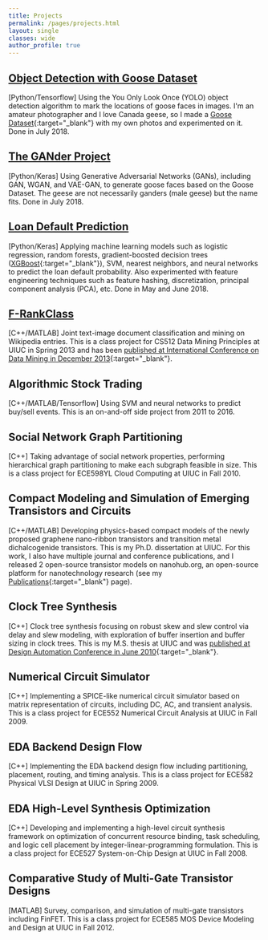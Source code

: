 ```yaml
---
title: Projects
permalink: /pages/projects.html
layout: single
classes: wide
author_profile: true
---
```


## [Object Detection with Goose Dataset](/projects/goose-detection.html)
[Python/Tensorflow]
Using the You Only Look Once (YOLO) object detection algorithm to mark the locations of goose faces in images. I'm an amateur photographer and I love Canada geese, so I made a [Goose Dataset](https://github.com/steggie3/goose-dataset){:target="_blank"} with my own photos and experimented on it. Done in July 2018.

## [The GANder Project](/projects/gander.html)
[Python/Keras]
Using Generative Adversarial Networks (GANs), including GAN, WGAN, and VAE-GAN, to generate goose faces based on the Goose Dataset. The geese are not necessarily ganders (male geese) but the name fits. Done in July 2018.

## [Loan Default Prediction](/projects/loan-default.html)
[Python/Keras]
Applying machine learning models such as logistic regression, random forests, gradient-boosted decision trees ([XGBoost](https://xgboost.readthedocs.io/en/latest/){:target="_blank"}), SVM, nearest neighbors, and neural networks to predict the loan default probability. Also experimented with feature engineering techniques such as feature hashing, discretization, principal component analysis (PCA), etc. Done in May and June 2018.

## [F-RankClass](/projects/f-rankclass.html)
[C++/MATLAB]
Joint text-image document classification and mining on Wikipedia entries. This is a class project for CS512 Data Mining Principles at UIUC in Spring 2013 and has been [published at International Conference on Data Mining in December 2013](https://ieeexplore.ieee.org/abstract/document/6729588/){:target="_blank"}. 

## Algorithmic Stock Trading
[C++/MATLAB/Tensorflow]
Using SVM and neural networks to predict buy/sell events. This is an on-and-off side project from 2011 to 2016.

## Social Network Graph Partitioning
[C++]
Taking advantage of social network properties, performing hierarchical graph partitioning to make each subgraph feasible in size. This is a class project for ECE598YL Cloud Computing at UIUC in Fall 2010.

## Compact Modeling and Simulation of Emerging Transistors and Circuits
[C++/MATLAB]
Developing physics-based compact models of the newly proposed graphene nano-ribbon transistors and transition metal dichalcogenide transistors.  This is my Ph.D. dissertation at UIUC. For this work, I also have multiple journal and conference publications, and I released 2 open-source transistor models on nanohub.org, an open-source platform for nanotechnology research (see my [Publications](/pages/publications.html){:target="_blank"} page).

## Clock Tree Synthesis
[C++]
Clock tree synthesis focusing on robust skew and slew control via delay and slew modeling, with exploration of buffer insertion and buffer sizing in clock trees. This is my M.S. thesis at UIUC and was [published at Design Automation Conference in June 2010](https://dl.acm.org/citation.cfm?id=1837297){:target="_blank"}.

## Numerical Circuit Simulator
[C++]
Implementing a SPICE-like numerical circuit simulator based on matrix representation of circuits, including DC, AC, and transient analysis. This is a class project for ECE552 Numerical Circuit Analysis at UIUC in Fall 2009.

## EDA Backend Design Flow
[C++]
Implementing the EDA backend design flow including partitioning, placement, routing, and timing analysis. This is a class project for ECE582 Physical VLSI Design at UIUC in Spring 2009.

## EDA High-Level Synthesis Optimization
[C++]
Developing and implementing a high-level circuit synthesis framework on optimization of concurrent resource binding, task scheduling, and logic cell placement by integer-linear-programming formulation. This is a class project for ECE527 System-on-Chip Design at UIUC in Fall 2008.

## Comparative Study of Multi-Gate Transistor Designs
[MATLAB]
Survey, comparison, and simulation of multi-gate transistors including FinFET. This is a class project for ECE585 MOS Device Modeling and Design at UIUC in Fall 2012.

